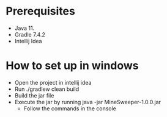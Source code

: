 # Prerequisites 
- Java 11.
- Gradle 7.4.2
- Intellij Idea

# How to set up in windows
- Open the project in intellij idea
- Run ./gradlew clean build
- Build the jar file
- Execute the jar by running java -jar MineSweeper-1.0.0.jar
  - Follow the commands in the console
